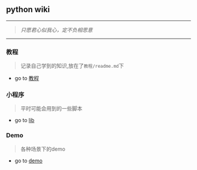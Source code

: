 ## python wiki

---
> *只愿君心似我心，定不负相思意*
---

### 教程
> 记录自己学到的知识,放在了`教程/readme.md`下

- go to  [教程](./教程/readme.md)

### 小程序
> 平时可能会用到的一些脚本

- go to  [lib](./lib/readme.md)

### Demo
> 各种场景下的demo

- go to  [demo](./demo/readme.md)